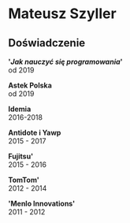# Mateusz Szyller

## Doświadczenie

**'*Jak nauczyć się programowania*'**\
od 2019

**Astek Polska**\
od 2019

**Idemia**\
2016-2018

**Antidote i Yawp**\
2015 - 2017

**Fujitsu'**\
2015 - 2016

**TomTom'**\
2012 - 2014

**'Menlo Innovations'**\
2011 - 2012
